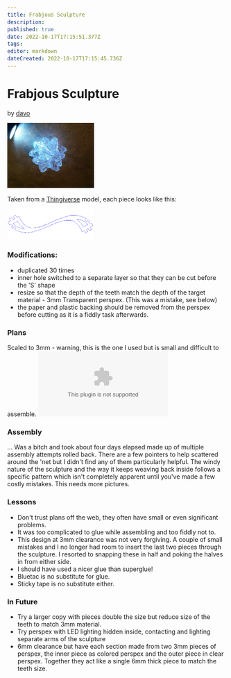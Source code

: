 ```yaml
---
title: Frabjous Sculpture
description: 
published: true
date: 2022-10-17T17:15:51.377Z
tags: 
editor: markdown
dateCreated: 2022-10-17T17:15:45.736Z
---
```


# Frabjous Sculpture

by [davo](/user/davo)

<img src="/projects/1511329_10151911003991527_974839825_n.jpg" width="200" />

Taken from a [Thingiverse](http://www.thingiverse.com/thing:724) model, each piece looks like this:

<img src="/projects/frabjous_sized.png" class="align-left" width="200" alt="Frabjous Piece" />

### Modifications:

-   duplicated 30 times
-   inner hole switched to a separate layer so that they can be cut before the 'S' shape
-   resize so that the depth of the teeth match the depth of the target material - 3mm Transparent perspex. (This was a mistake, see below)
-   the paper and plastic backing should be removed from the perspex before cutting as it is a fiddly task afterwards.

### Plans

Scaled to 3mm - warning, this is the one I used but is small and difficult to assemble. ![](/projects/frabjous_sized.dxf.zip)

### Assembly

... Was a bitch and took about four days elapsed made up of multiple assembly attempts rolled back. There are a few pointers to help scattered around the 'net but I didn't find any of them particularly helpful. The windy nature of the sculpture and the way it keeps weaving back inside follows a specific pattern which isn't completely apparent until you've made a few costly mistakes. This needs more pictures.

### Lessons

-   Don't trust plans off the web, they often have small or even significant problems.
-   It was too complicated to glue while assembling and too fiddly not to.
-   This design at 3mm clearance was not very forgiving. A couple of small mistakes and I no longer had room to insert the last two pieces through the sculpture. I resorted to snapping these in half and poking the halves in from either side.
-   I should have used a nicer glue than superglue!
-   Bluetac is no substitute for glue.
-   Sticky tape is no substitute either.

### In Future

-   Try a larger copy with pieces double the size but reduce size of the teeth to match 3mm material.
-   Try perspex with LED lighting hidden inside, contacting and lighting separate arms of the sculpture
-   6mm clearance but have each section made from two 3mm pieces of perspex, the inner piece as colored perspex and the outer piece in clear perspex. Together they act like a single 6mm thick piece to match the teeth size.
